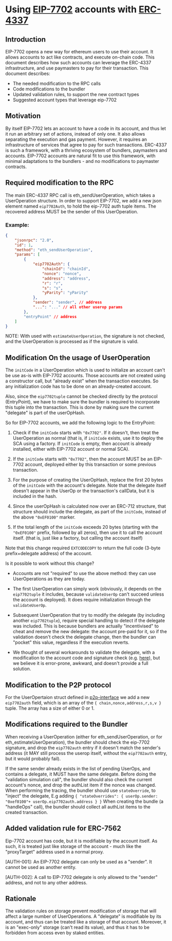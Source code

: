 # Using [EIP-7702](https://eips.ethereum.org/EIPS/eip-7702) accounts with [ERC-4337](https://eips.ethereum.org/EIPS/eip-4337)

## Introduction

EIP-7702 opens a new way for ethereum users to use their account. It allows accounts to act like contracts, and execute on-chain code. This document describes how such accounts can leverage the ERC-4337 infrastructure, and use paymasters to pay for their transaction.
This document describes:

-  The needed modification to the RPC calls
-  Code modifications to the bundler
-  Updated validation rules, to support the new contract types
-  Suggested account types that leverage eip-7702

## Motivation

By itself EIP-7702 lets an account to have a code in its account, and thus let it run an arbitrary set of actions, instead of only one. It also allows separating the execution and gas payment. However, it requires an infrastructure of services that agree to pay for such transactions.
ERC-4337 is such a framework, with a thriving ecosystem of bundlers, paymasters and accounts.
EIP-7702 accounts are natural fit to use this framework, with minimal adaptations to the bundlers - and no modifications to paymaster contracts.

## Required modification to the RPC

The main ERC-4337 RPC call is eth_sendUserOperation, which takes a UserOperation structure. In order to support EIP-7702, we add a new json element named `eip7702Auth`, to hold the eip-7702 auth tuple items. The recovered address MUST be the sender of this UserOperation.

### Example:

```json
{
    "jsonrpc": "2.0",
    "id": 1,
    "method": "eth_sendUserOperation",
    "params": [
        {
            "eip7702Auth": {
                "chainId": "chainId",
                "nonce": "nonce",
                "address": "address",
                "r": "r",
                "s": "s",
                "yParity": "yParity"
            },
            "sender": "sender", // address
            "...": "..." // all other userop params
        },
        "entryPoint" // address
    ]
}
```

NOTE: With used with `estimateUserOperation`, the signature is not checked, and the UserOperation is processed as if the signature is valid.

## Modification On the usage of UserOperation

The `initCode` in a UserOperation which is used to initialize an account can't be use as-is with EIP-7702 accounts. Those accounts are not created using a constructor call, but "already exist" when the transaction executes. So any initialization code has to be done on an already-created account.

Also, since the `eip7702tuple` cannot be checked directly by the protocol (EntryPoint), we have to make sure the bundler is required to incorporate this tuple into the transaction. This is done by making sure the current "delegate" is part of the userOpHash.

So for EIP-7702 accounts, we add the following logic to the EntryPoint:

1.  Check if the `initCode` starts with `"0x7702"`. If it doesn't, then treat the UserOperation as normal (that is, if `initCode` exists, use it to deploy the SCA using a factory. If `initCode` is empty, then account is already installed, either with EIP-7702 account or normal SCA).

2.  If the `initCode` starts with `"0x7702"`, then the account MUST be an EIP-7702 account, deployed either by this transaction or some previous transaction.

3.  For the purpose of creating the UserOpHash, replace the first 20 bytes of the `initCode` with the account's delegate. Note that the delegate itself doesn't appear in the UserOp or the transaction's callData, but it is included in the hash.

4.  Since the userOpHash is calculated now over an ERC-712 structure, that structure should include the delegate, as part of the `initCode`, instead of the above `"0xEF0100"` marker.

5.  If the total length of the `initCode` exceeds 20 bytes (starting with the `"0xEF0100"` prefix, followed by all zeros), then use it to call the account itself. (that is, just like a factory, but calling the account itself)

Note that this change required `EXTCODECOPY` to return the full code (3-byte prefix+delegate address) of the account.

Is it possible to work without this change?

-  Accounts are not "required" to use the above method: they can use UserOperations as they are today.

-  The first UserOperation can simply work (obviously, it depends on the `eip7702tuple` it includes, because `validateUserOp` can't succeed unless the account is deployed). It does require initialization through the `validateUserOp`. 

-  Subsequent UserOperation that try to modify the delegate (by including another `eip7702tuple`), require special handling to detect if the delegate was included. This is because bundlers are actually "incentivised" to cheat and remove the new delegate: the account pre-paid for it, so if the validation doesn't check the delegate change, then the bundler can "pocket" this value, regardless if the execution reverts.

-  We thought of several workarounds to validate the delegate, with a modification to the account code and signature check (e.g. [here](https://gist.github.com/drortirosh/b65f726098bf122354d568647cb874c1#file-eip7702account-sol-L42)), but we believe it is error-prone, awkward, and doesn't provide a full solution.

## Modification to the P2P protocol

For the UserOpertaion struct defined in [p2p-interface](https://github.com/eth-infinitism/bundler-spec/blob/main/p2p-specs/p2p-interface.md#userop) we add a new `eip7702auth` field, which is an array of the `{ chain,nonce,address,r,s,v }` tuple. The array has a size of either 0 or 1.

## Modifications required to the Bundler

When receiving a UserOperation (either for eth_sendUserOperation, or for eth_estimateUserOperation), the bundler should check the eip-7702 signature, and drop the `eip7702auth` entry if it doesn't match the sender's address (it MAY still process the userop itself, without the `eip7702auth` entry, but it would probably fail).

If the same sender already exists in the list of pending UserOps, and contains a delegate, it MUST have the same delegate.
Before doing the "validation simulation call", the bundler should also check the current account's nonce, and drop the authList item if the nonce was changed. When performing the tracing, the bundler should use `stateOverride`, to "inject" the delegate, E.g adding `{ "stateOverrides": { userOp.sender: "0xef0100"+ userOp.eip7702auth.address } }` 
When creating the bundle (a "handleOps" call), the bundler should collect all authList items to the created transaction.

## Added validation rule for ERC-7562

Eip-7702 account has code, but it is modifiable by the account itself.  As such, it is treated just like storage of the account - much like the "proxyTarget" address used in a normal proxy.

[AUTH-001]:  An EIP-7702 delegate can only be used as a "sender". It cannot be used as another entity.

[AUTH-002]: A call to EIP-7702 delegate is only allowed to the "sender" address, and not to any other address.

## Rationale

The validation rules on storage prevent modification of storage that will affect a large number of UserOperations.
A "delegate" is modifiable by its account, and thus can be treated like a storage of that account. Moreover, it is an "exec-only" storage (can't read its value), and thus it has to be forbidden from access even by staked entities.
